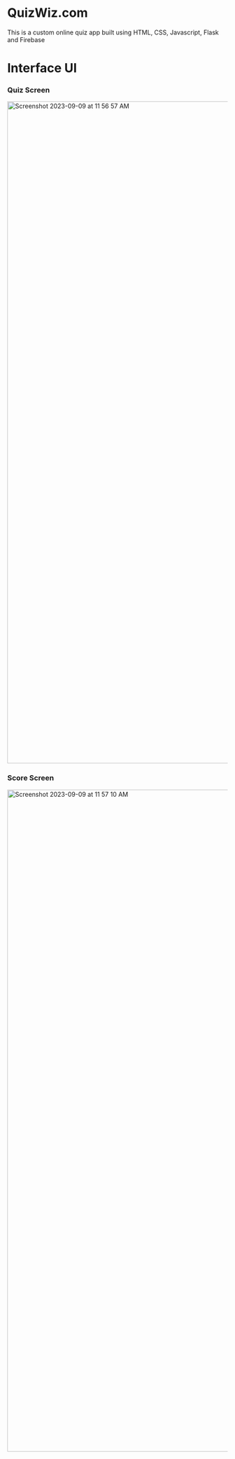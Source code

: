 # QuizWiz.com
This is a custom online quiz app built using HTML, CSS, Javascript, Flask and Firebase

# Interface UI
### Quiz Screen
<img width="1510" alt="Screenshot 2023-09-09 at 11 56 57 AM" src="https://github.com/sahilfaizal01/QuizWiz.com/assets/106440078/e8b9c24b-7597-42e9-8b3c-1c84ad86a846">

### Score Screen
<img width="1510" alt="Screenshot 2023-09-09 at 11 57 10 AM" src="https://github.com/sahilfaizal01/QuizWiz.com/assets/106440078/0a217dd2-c03e-4f99-a39d-706c9ce493cf">

